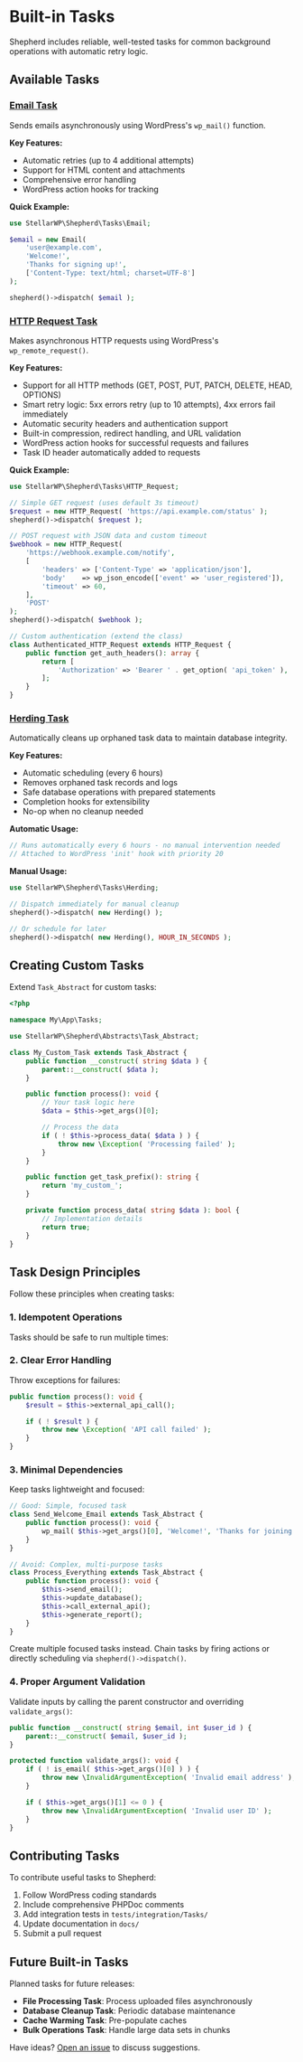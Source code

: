 # Built-in Tasks

Shepherd includes reliable, well-tested tasks for common background operations with automatic retry logic.

## Available Tasks

### [Email Task](./tasks/email.md)

Sends emails asynchronously using WordPress's `wp_mail()` function.

**Key Features:**

- Automatic retries (up to 4 additional attempts)
- Support for HTML content and attachments
- Comprehensive error handling
- WordPress action hooks for tracking

**Quick Example:**

```php
use StellarWP\Shepherd\Tasks\Email;

$email = new Email(
    'user@example.com',
    'Welcome!',
    'Thanks for signing up!',
    ['Content-Type: text/html; charset=UTF-8']
);

shepherd()->dispatch( $email );
```

### [HTTP Request Task](./tasks/http-request.md)

Makes asynchronous HTTP requests using WordPress's `wp_remote_request()`.

**Key Features:**

- Support for all HTTP methods (GET, POST, PUT, PATCH, DELETE, HEAD, OPTIONS)
- Smart retry logic: 5xx errors retry (up to 10 attempts), 4xx errors fail immediately
- Automatic security headers and authentication support
- Built-in compression, redirect handling, and URL validation
- WordPress action hooks for successful requests and failures
- Task ID header automatically added to requests

**Quick Example:**

```php
use StellarWP\Shepherd\Tasks\HTTP_Request;

// Simple GET request (uses default 3s timeout)
$request = new HTTP_Request( 'https://api.example.com/status' );
shepherd()->dispatch( $request );

// POST request with JSON data and custom timeout
$webhook = new HTTP_Request(
    'https://webhook.example.com/notify',
    [
        'headers' => ['Content-Type' => 'application/json'],
        'body'    => wp_json_encode(['event' => 'user_registered']),
        'timeout' => 60,
    ],
    'POST'
);
shepherd()->dispatch( $webhook );

// Custom authentication (extend the class)
class Authenticated_HTTP_Request extends HTTP_Request {
    public function get_auth_headers(): array {
        return [
            'Authorization' => 'Bearer ' . get_option( 'api_token' ),
        ];
    }
}
```

### [Herding Task](./tasks/herding.md)

Automatically cleans up orphaned task data to maintain database integrity.

**Key Features:**

- Automatic scheduling (every 6 hours)
- Removes orphaned task records and logs
- Safe database operations with prepared statements
- Completion hooks for extensibility
- No-op when no cleanup needed

**Automatic Usage:**

```php
// Runs automatically every 6 hours - no manual intervention needed
// Attached to WordPress 'init' hook with priority 20
```

**Manual Usage:**

```php
use StellarWP\Shepherd\Tasks\Herding;

// Dispatch immediately for manual cleanup
shepherd()->dispatch( new Herding() );

// Or schedule for later
shepherd()->dispatch( new Herding(), HOUR_IN_SECONDS );
```

## Creating Custom Tasks

Extend `Task_Abstract` for custom tasks:

```php
<?php

namespace My\App\Tasks;

use StellarWP\Shepherd\Abstracts\Task_Abstract;

class My_Custom_Task extends Task_Abstract {
    public function __construct( string $data ) {
        parent::__construct( $data );
    }

    public function process(): void {
        // Your task logic here
        $data = $this->get_args()[0];

        // Process the data
        if ( ! $this->process_data( $data ) ) {
            throw new \Exception( 'Processing failed' );
        }
    }

    public function get_task_prefix(): string {
        return 'my_custom_';
    }

    private function process_data( string $data ): bool {
        // Implementation details
        return true;
    }
}
```

## Task Design Principles

Follow these principles when creating tasks:

### 1. Idempotent Operations

Tasks should be safe to run multiple times:

### 2. Clear Error Handling

Throw exceptions for failures:

```php
public function process(): void {
    $result = $this->external_api_call();

    if ( ! $result ) {
        throw new \Exception( 'API call failed' );
    }
}
```

### 3. Minimal Dependencies

Keep tasks lightweight and focused:

```php
// Good: Simple, focused task
class Send_Welcome_Email extends Task_Abstract {
    public function process(): void {
        wp_mail( $this->get_args()[0], 'Welcome!', 'Thanks for joining!' );
    }
}

// Avoid: Complex, multi-purpose tasks
class Process_Everything extends Task_Abstract {
    public function process(): void {
        $this->send_email();
        $this->update_database();
        $this->call_external_api();
        $this->generate_report();
    }
}
```

Create multiple focused tasks instead. Chain tasks by firing actions or directly scheduling via `shepherd()->dispatch()`.

### 4. Proper Argument Validation

Validate inputs by calling the parent constructor and overriding `validate_args()`:

```php
public function __construct( string $email, int $user_id ) {
    parent::__construct( $email, $user_id );
}

protected function validate_args(): void {
    if ( ! is_email( $this->get_args()[0] ) ) {
        throw new \InvalidArgumentException( 'Invalid email address' );
    }

    if ( $this->get_args()[1] <= 0 ) {
        throw new \InvalidArgumentException( 'Invalid user ID' );
    }
}
```

## Contributing Tasks

To contribute useful tasks to Shepherd:

1. Follow WordPress coding standards
2. Include comprehensive PHPDoc comments
3. Add integration tests in `tests/integration/Tasks/`
4. Update documentation in `docs/`
5. Submit a pull request

## Future Built-in Tasks

Planned tasks for future releases:

- **File Processing Task**: Process uploaded files asynchronously
- **Database Cleanup Task**: Periodic database maintenance
- **Cache Warming Task**: Pre-populate caches
- **Bulk Operations Task**: Handle large data sets in chunks

Have ideas? [Open an issue](https://github.com/stellarwp/shepherd/issues) to discuss suggestions.
